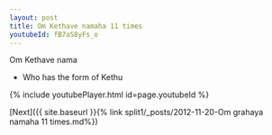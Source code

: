 ```yaml
---
layout: post
title: Om Kethave namaha 11 times
youtubeId: fB7aS8yFs_o
---
```

 
 
Om Kethave nama 
 
 -  Who has the form of Kethu 
 
  
 
  
 
 
 
 
 
 


{% include youtubePlayer.html id=page.youtubeId %}
 
[Next]({{ site.baseurl }}{% link  split1/_posts/2012-11-20-Om grahaya namaha 11 times.md%})
 

